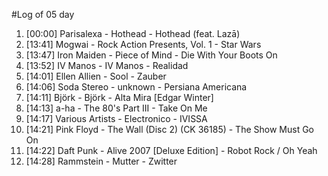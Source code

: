 #Log of 05 day

1. [00:00] Parisalexa - Hothead - Hothead (feat. Lazā)
1. [13:41] Mogwai - Rock Action Presents, Vol. 1 - Star Wars
1. [13:47] Iron Maiden - Piece of Mind - Die With Your Boots On
1. [13:52] IV Manos - IV Manos - Realidad
1. [14:01] Ellen Allien - Sool - Zauber
1. [14:06] Soda Stereo - unknown - Persiana Americana
1. [14:11] Björk - Björk - Alta Mira [Edgar Winter]
1. [14:13] a-ha - The 80's Part III - Take On Me
1. [14:17] Various Artists - Electronico - IVISSA
1. [14:21] Pink Floyd - The Wall (Disc 2) (CK 36185) - The Show Must Go On
1. [14:22] Daft Punk - Alive 2007 [Deluxe Edition] - Robot Rock / Oh Yeah
1. [14:28] Rammstein - Mutter - Zwitter

